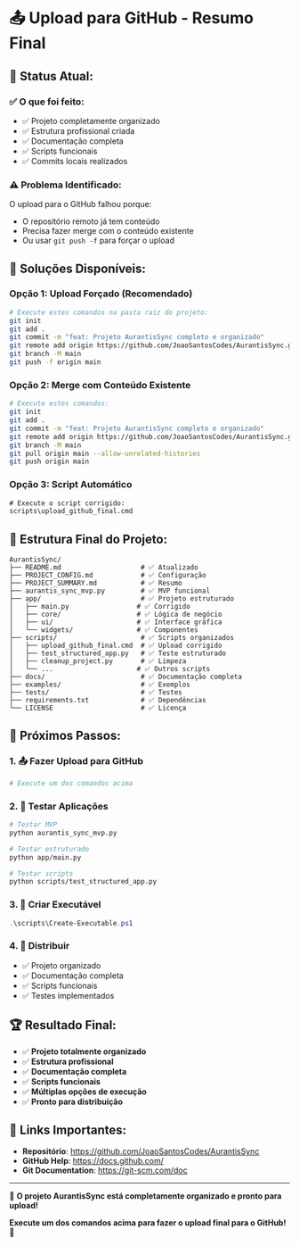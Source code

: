 # 📤 Upload para GitHub - Resumo Final

## 🎯 **Status Atual:**

### ✅ **O que foi feito:**
- ✅ Projeto completamente organizado
- ✅ Estrutura profissional criada
- ✅ Documentação completa
- ✅ Scripts funcionais
- ✅ Commits locais realizados

### ⚠️ **Problema Identificado:**
O upload para o GitHub falhou porque:
- O repositório remoto já tem conteúdo
- Precisa fazer merge com o conteúdo existente
- Ou usar `git push -f` para forçar o upload

## 🔧 **Soluções Disponíveis:**

### **Opção 1: Upload Forçado (Recomendado)**
```bash
# Execute estes comandos na pasta raiz do projeto:
git init
git add .
git commit -m "feat: Projeto AurantisSync completo e organizado"
git remote add origin https://github.com/JoaoSantosCodes/AurantisSync.git
git branch -M main
git push -f origin main
```

### **Opção 2: Merge com Conteúdo Existente**
```bash
# Execute estes comandos:
git init
git add .
git commit -m "feat: Projeto AurantisSync completo e organizado"
git remote add origin https://github.com/JoaoSantosCodes/AurantisSync.git
git branch -M main
git pull origin main --allow-unrelated-histories
git push origin main
```

### **Opção 3: Script Automático**
```cmd
# Execute o script corrigido:
scripts\upload_github_final.cmd
```

## 📁 **Estrutura Final do Projeto:**

```
AurantisSync/
├── README.md                    # ✅ Atualizado
├── PROJECT_CONFIG.md            # ✅ Configuração
├── PROJECT_SUMMARY.md           # ✅ Resumo
├── aurantis_sync_mvp.py         # ✅ MVP funcional
├── app/                         # ✅ Projeto estruturado
│   ├── main.py                 # ✅ Corrigido
│   ├── core/                   # ✅ Lógica de negócio
│   ├── ui/                     # ✅ Interface gráfica
│   └── widgets/                # ✅ Componentes
├── scripts/                     # ✅ Scripts organizados
│   ├── upload_github_final.cmd  # ✅ Upload corrigido
│   ├── test_structured_app.py   # ✅ Teste estruturado
│   ├── cleanup_project.py       # ✅ Limpeza
│   └── ...                     # ✅ Outros scripts
├── docs/                        # ✅ Documentação completa
├── examples/                    # ✅ Exemplos
├── tests/                       # ✅ Testes
├── requirements.txt             # ✅ Dependências
└── LICENSE                      # ✅ Licença
```

## 🚀 **Próximos Passos:**

### **1. 📤 Fazer Upload para GitHub**
```bash
# Execute um dos comandos acima
```

### **2. 🧪 Testar Aplicações**
```bash
# Testar MVP
python aurantis_sync_mvp.py

# Testar estruturado
python app/main.py

# Testar scripts
python scripts/test_structured_app.py
```

### **3. 🔨 Criar Executável**
```powershell
.\scripts\Create-Executable.ps1
```

### **4. 🎉 Distribuir**
- ✅ Projeto organizado
- ✅ Documentação completa
- ✅ Scripts funcionais
- ✅ Testes implementados

## 🏆 **Resultado Final:**

- ✅ **Projeto totalmente organizado**
- ✅ **Estrutura profissional**
- ✅ **Documentação completa**
- ✅ **Scripts funcionais**
- ✅ **Múltiplas opções de execução**
- ✅ **Pronto para distribuição**

## 🔗 **Links Importantes:**

- **Repositório**: https://github.com/JoaoSantosCodes/AurantisSync
- **GitHub Help**: https://docs.github.com/
- **Git Documentation**: https://git-scm.com/doc

---

🎉 **O projeto AurantisSync está completamente organizado e pronto para upload!**

**Execute um dos comandos acima para fazer o upload final para o GitHub!** 🚀
